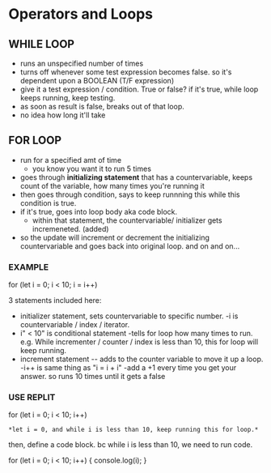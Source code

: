 
# Operators and Loops

## WHILE LOOP

- runs an unspecified number of times
- turns off whenever some test expression becomes false. so it's dependent upon a BOOLEAN (T/F expression)
- give it a test expression / condition. True or false? if it's true, while loop keeps running, keep testing. 
- as soon as result is false, breaks out of that loop.
- no idea how long it'll take

## FOR LOOP

- run for a specified amt of time
  - you know you want it to run 5 times 
- goes through **initializing statement** that has a countervariable, keeps count of the variable, how many times you're running it
- then goes through condition, says to keep runnning this while this condition is true.
- if it's true, goes into loop body aka code block.
  - within that statement, the countervariable/ initializer gets incremeneted. (added)
- so the update will increment or decrement the initializing countervariable and goes back into original loop. and on and on...

### EXAMPLE

for (let i = 0; i < 10; i = i++)

3 statements included here:

- initializer statement, sets countervariable to specific number.
    -i is countervariable / index / iterator.
- i" < 10" is conditional statement
    -tells for loop how many times to run. e.g. While incrementer / counter / index is less than 10, this for loop will keep running. 
- increment statement -- adds to the counter variable to move it up a loop.
    -i++ is same thing as "i = i + i"
    -add a +1 every time you get your answer. so runs 10 times until it gets a false

### USE REPLIT

for (let i = 0; i < 10; i++)

    *let i = 0, and while i is less than 10, keep running this for loop.* 

then, define a code block. bc while i is less than 10, we need to run code.

for (let i = 0; i < 10; i++) {
    console.log(i);
}